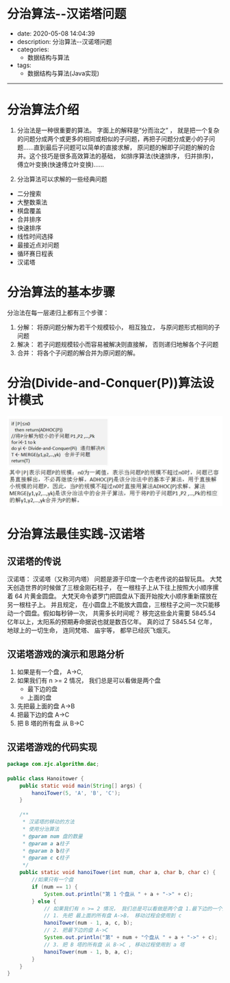 #   分治算法--汉诺塔问题
+ date: 2020-05-08 14:04:39
+ description: 分治算法--汉诺塔问题
+ categories:
  - 数据结构与算法
+ tags:
  - 数据结构与算法(Java实现)
---
#   分治算法介绍
1.  分治法是一种很重要的算法。 字面上的解释是“分而治之” ， 就是把一个复杂的问题分成两个或更多的相同或相似的子问题，再把子问题分成更小的子问题……直到最后子问题可以简单的直接求解， 原问题的解即子问题的解的合并。这个技巧是很多高效算法的基础， 如排序算法(快速排序， 归并排序)， 傅立叶变换(快速傅立叶变换)……

2.  分治算法可以求解的一些经典问题
+   二分搜索
+   大整数乘法
+   棋盘覆盖
+   合并排序
+   快速排序
+   线性时间选择
+   最接近点对问题
+   循环赛日程表
+   汉诺塔

#   分治算法的基本步骤
分治法在每一层递归上都有三个步骤：
1) 分解： 将原问题分解为若干个规模较小， 相互独立， 与原问题形式相同的子问题
2) 解决： 若子问题规模较小而容易被解决则直接解， 否则递归地解各个子问题
3) 合并： 将各个子问题的解合并为原问题的解。

#   分治(Divide-and-Conquer(P))算法设计模式

![](../images/2020/08/20200808140633.png)


#   分治算法最佳实践-汉诺塔
##  汉诺塔的传说
汉诺塔： 汉诺塔（又称河内塔） 问题是源于印度一个古老传说的益智玩具。 大梵天创造世界的时候做了三根金刚石柱子， 在一根柱子上从下往上按照大小顺序摞着 64 片黄金圆盘。 大梵天命令婆罗门把圆盘从下面开始按大小顺序重新摆放在另一根柱子上。 并且规定， 在小圆盘上不能放大圆盘，三根柱子之间一次只能移动一个圆盘。假如每秒钟一次， 共需多长时间呢？ 移完这些金片需要 5845.54 亿年以上，太阳系的预期寿命据说也就是数百亿年。 真的过了 5845.54 亿年， 地球上的一切生命， 连同梵塔、 庙宇等， 都早已经灰飞烟灭。

##  汉诺塔游戏的演示和思路分析
1.  如果是有一个盘， A->C, 
2.  如果我们有 n >= 2 情况， 我们总是可以看做是两个盘 
    *   最下边的盘
    *   上面的盘
3.  先把最上面的盘 A->B
4.  把最下边的盘 A->C
4.  把 B 塔的所有盘 从 B->C

##  汉诺塔游戏的代码实现
```JAVA
package com.zjc.algorithm.dac;

public class Hanoitower {
    public static void main(String[] args) {
        hanoiTower(5, 'A', 'B', 'C');
    }

    /**
     * 汉诺塔的移动的方法
     * 使用分治算法
     * @param num 盘的数量
     * @param a a柱子
     * @param b b柱子
     * @param c c柱子
     */
    public static void hanoiTower(int num, char a, char b, char c) {
        //如果只有一个盘
        if (num == 1) {
            System.out.println("第 1 个盘从 " + a + "->" + c);
        } else {
            // 如果我们有 n >= 2 情况， 我们总是可以看做是两个盘 1.最下边的一个盘 2. 上面的所有盘
            // 1. 先把 最上面的所有盘 A->B， 移动过程会使用到 c
            hanoiTower(num - 1, a, c, b);
            // 2. 把最下边的盘 A->C
            System.out.println("第" + num + "个盘从 " + a + "->" + c);
            // 3. 把 B 塔的所有盘 从 B->C , 移动过程使用到 a 塔
            hanoiTower(num - 1, b, a, c);
        }
    }
}
```
